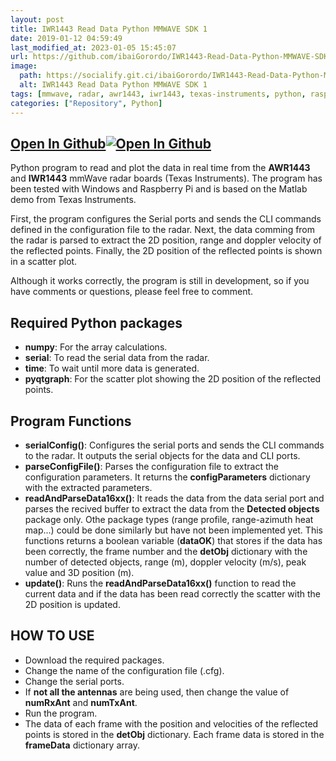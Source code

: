 ```yaml
---
layout: post
title: IWR1443 Read Data Python MMWAVE SDK 1
date: 2019-01-12 04:59:49 
last_modified_at: 2023-01-05 15:45:07 
url: https://github.com/ibaiGorordo/IWR1443-Read-Data-Python-MMWAVE-SDK-1
image:
  path: https://socialify.git.ci/ibaiGorordo/IWR1443-Read-Data-Python-MMWAVE-SDK-1/image?&forks=1&issues=1&language=1&name=1&owner=1&stargazers=1&theme=Light
  alt: IWR1443 Read Data Python MMWAVE SDK 1
tags: [mmwave, radar, awr1443, iwr1443, texas-instruments, python, raspberry-pi]
categories: ["Repository", Python]
---
```


## [Open In Github](https://github.com/ibaiGorordo/IWR1443-Read-Data-Python-MMWAVE-SDK-1)[![Open In Github](https://icons-for-free.com/download-icon-part+1+github-1320568339880199515_0.svg)](https://github.com/ibaiGorordo/IWR1443-Read-Data-Python-MMWAVE-SDK-1)


Python program to read and plot the data in real time from the **AWR1443** and **IWR1443** mmWave radar boards (Texas Instruments). The program has been tested with Windows and Raspberry Pi and is based on the Matlab demo from Texas Instruments.

First, the program configures the Serial ports and sends the CLI commands defined in the configuration file to the radar. Next, the data comming from the radar is parsed to extract the 2D position, range and doppler velocity of the reflected points. Finally, the 2D position of the reflected points is shown in a scatter plot.

Although it works correctly, the program is still in development, so if you have comments or questions, please feel free to comment.

## Required Python packages
* **numpy**: For the array calculations.
* **serial**: To read the serial data from the radar.
* **time**: To wait until more data is generated.
* **pyqtgraph**: For the scatter plot showing the 2D position of the reflected points.

## Program Functions
* **serialConfig()**: Configures the serial ports and sends the CLI commands to the radar. It outputs the serial objects for the data and CLI ports.
* **parseConfigFile()**: Parses the configuration file to extract the configuration parameters. It returns the **configParameters** dictionary with the extracted parameters.
* **readAndParseData16xx()**: It reads the data from the data serial port and parses the recived buffer to extract the data from the **Detected objects** package only. Othe package types (range profile, range-azimuth heat map...) could be done similarly but have not been implemented yet. This functions returns a boolean variable (**dataOK**) that stores if the data has been correctly, the frame number and the **detObj** dictionary with the number of detected objects, range (m), doppler velocity (m/s), peak value and 3D position (m).
* **update()**: Runs the **readAndParseData16xx()** function to read the current data and if the data has been read correctly the scatter with the 2D position is updated.

## HOW TO USE
* Download the required packages.
* Change the name of the configuration file (.cfg).
* Change the serial ports.
* If **not all the antennas** are being used, then change the value of **numRxAnt** and **numTxAnt**.
* Run the program.
* The data of each frame with the position and velocities of the reflected points is stored in the **detObj** dictionary. Each frame data is stored in the **frameData** dictionary array.
